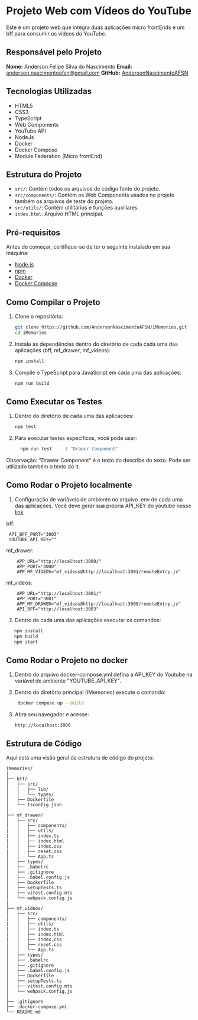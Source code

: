 # Projeto Web com Vídeos do YouTube

Este é um projeto web que integra duas aplicações micro frontEnds e um bff para consumir os vídeos do YouTube. 

## Responsável pelo Projeto

**Nome:** Anderson Felipe Silva do Nascimento 
**Email:** anderson.nascimentoafsn@gmail.com
**GitHub:** [AndersonNascimentoAFSN](https://github.com/AndersonNascimentoAFSN)

## Tecnologias Utilizadas

- HTML5
- CSS3
- TypeScript
- Web Components
- YouTube API
- NodeJs
- Docker
- Docker Compose
- Module Federation (Micro frontEnd)

## Estrutura do Projeto

- `src/`: Contém todos os arquivos de código fonte do projeto.
- `src/components/`: Contém os Web Components usados no projeto também os arquivos de teste do projeto.
- `src/utils/`: Contém utilitários e funções auxiliares.
- `index.html`: Arquivo HTML principal.

## Pré-requisitos

Antes de começar, certifique-se de ter o seguinte instalado em sua máquina:

- [Node.js](https://nodejs.org/en/)
- [npm](https://www.npmjs.com/)
- [Docker](https://docs.docker.com/engine/install/ubuntu/)
- [Docker Compose](https://docs.docker.com/compose/install/linux/)

## Como Compilar o Projeto

1. Clone o repositório:
    ```bash
    git clone https://github.com/AndersonNascimentoAFSN/iMemories.git
    cd iMemories
    ```

2. Instale as dependências dentro do diretório de cada cada uma das aplicações (bff, mf_drawer, mf_videos):
    ```bash
    npm install
    ```

3. Compile o TypeScript para JavaScript em cada uma das aplicações:
    ```bash
    npm run build
    ```

## Como Executar os Testes

1. Dentro do diretório de cada uma das aplicações:
    ```bash
    npm test
    ```

2. Para executar testes específicos, você pode usar:
    ```bash
      npm run test -- -t "Drawer Component"
    ```
  Observação: "Drawer Component" é o texto do describe do texto. Pode ser utilizado também o texto do it.

## Como Rodar o Projeto localmente

1. Configuração de variáveis de ambiente no arquivo .env de cada uma das aplicações. Você deve gerar sua própria API_KEY do youtube nesse [link](https://developers.google.com/youtube/v3/getting-started?hl=pt-br)

bff:
```plaintext
 API_BFF_PORT="3003"
 YOUTUBE_API_KEY=""
```
mf_drawer:
```plaintext
    APP_URL="http://localhost:3000/"
    APP_PORT="3000"
    APP_MF_VIDEOS="mf_videos@http://localhost:3001/remoteEntry.js"
```

mf_videos:
```plaintext
    APP_URL="http://localhost:3001/"
    APP_PORT="3001"
    APP_MF_DRAWER="mf_videos@http://localhost:3000/remoteEntry.js"
    API_BFF="http://localhost:3003"
```
2. Dentro de cada uma das aplicações executar os comandos:
 ```bash
    npm install
    npm build
    npm start
```

## Como Rodar o Projeto no docker

1. Dentro do arquivo docker-compose.yml defina a API_KEY do Youtube na variável de ambiente "YOUTUBE_API_KEY".
 
3. Dentro do diretório principal (IMemories) execute o comando:
    ```bash
     docker compose up --build
    ```

4. Abra seu navegador e acesse:
    ```plaintext
    http://localhost:3000
    ```

## Estrutura de Código

Aqui está uma visão geral da estrutura de código do projeto:

```plaintext
iMemories/
│
├── bff/
│   ├── src/
│   │   ├── lib/
│   │   └── types/
│   ├── Dockerfile
│   └── tsconfig.json
│
├── mf_drawer/
│   ├── src/
|   │   ├── components/
|   │   ├── utils/
|   │   ├── index.ts
|   │   ├── index.html
|   │   ├── index.css
|   │   ├── reset.css
│   │   └── App.ts
│   ├── types/
│   ├── .babelrc
│   ├── .gitignore
│   ├── .babel.config.js
│   ├── Dockerfile
│   ├── setupTests.ts
│   ├── vitest.config.mts
│   └── webpack.config.js
|
├── mf_videos/
│   ├── src/
|   │   ├── components/
|   │   ├── utils/
|   │   ├── index.ts
|   │   ├── index.html
|   │   ├── index.css
|   │   ├── reset.css
│   │   └── App.ts
│   ├── types/
│   ├── .babelrc
│   ├── .gitignore
│   ├── .babel.config.js
│   ├── Dockerfile
│   ├── setupTests.ts
│   ├── vitest.config.mts
│   └── webpack.config.js
│
├── .gitignore
├── .docker-compose.yml
└── README.md
